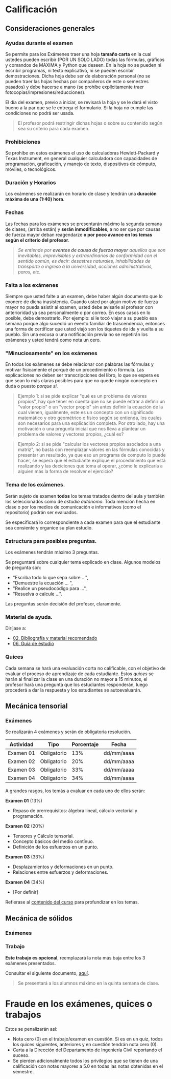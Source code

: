 # Calificación 

## Consideraciones generales

### Ayudas durante el examen
Se permite para los Exámenes traer una hoja **tamaño carta** en la cual ustedes pueden escribir (POR UN SOLO LADO) todas las fórmulas, gráficos y comandos de MAXIMA y Python que deseen. En la hoja no se pueden ni escribir programas, ni texto explicativo, ni se pueden escribir demostraciones. Dicha hoja debe ser de elaboración personal (no se pueden traer las hojas hechas por compañeros de este o semestres pasados) y debe hacerse a mano (se prohíbe explícitamente traer fotocopias/impresiones/reducciones). 

El día del examen, previo a iniciar, se revisará la hoja y se le dará el visto bueno a la par que se le entrega el formulario. Si la hoja no cumple las condiciones no podrá ser usada.

>El profesor podrá restringir dichas hojas o sobre su contenido según sea su criterio para cada examen.


### Prohibiciones
Se prohíbe en estos exámenes el uso de calculadoras Hewlett-Packard y Texas Instrument, en general cualquier calculadora con capacidades de programación, graficación, y manejo de texto, dispositivos de cómputo, móviles, o tecnológicos. 


### Duración y Horarios
Los exámenes se realizarán en horario de clase y tendrán una **duración máxima de una (1:40) hora**.


### Fechas
Las fechas para los exámenes se presentarán máximo la segunda semana de clases, (arriba están) y **serán inmodificables**, a no ser que por causas de fuerza mayor deban reagendarze **o por poco avance en los temas según el criterio del profesor**. 

>*Se entiende por **eventos de causa de fuerza mayor** aquellos que son inevitables, imprevisibles y extraordinarios de conformidad con el sentido común, es decir: desastres naturales, inhabilidades de transporte o ingreso a la universidad, acciones administrativas, paros, etc.* 


### Falta a los exámenes
Siempre que usted falte a un examen, debe haber algún documento que lo exonere de dicha inasistencia. Cuando usted por algún motivo de fuerza mayor no pueda asistir al examen, usted debe avisarle al profesor con anterioridad ya sea personalmente o por correo. En esos casos en lo posible, debe demostrarlo. Por ejemplo: si le tocó viajar a su pueblo esa semana porque algo sucedió un evento familiar de trascendencia, entonces una forma de certificar que usted viajó son los tiquetes de ida y vuelta a su pueblo. Sin una excusa o una notificación previa no se repetirán los exámenes y usted tendrá como nota un cero.


### "Minuciosamente" en los exámenes
En todos los exámenes se debe relacionar con palabras las fórmulas y motivar físicamente el porqué de un procedimiento o fórmula. Las explicaciones no deben ser transcripciones del libro, lo que se espera es que sean lo más claras posibles para que no quede ningún concepto en duda o puesto *porque si*. 

>Ejemplo 1: si se pide explicar "qué es un problema de valores propios", hay que tener en cuenta que no se puede entrar a definir un "valor propio" o un "vector propio" sin antes definir la ecuación de la cual vienen, igualmente, este es un concepto con un significado matemático y otro geométrico o físico según se entienda, los cuales son necesarios para una explicación completa. Por otro lado, hay una motivación o una pregunta inicial que nos lleva a plantear un problema de valores y vectores propios, ¿cuál es?

>Ejemplo 2: si se pide "calcular los vectores propios asociados a una matriz", no basta con reemplazar valores en las fórmulas conocidas y presentar un resultado, ya que eso un programa de computo lo puede hacer, se espera que el estudiante explique el procedimiento que está realizando y las deciciones que toma al operar, ¿cómo le explicaría a alguien más la forma de resolver el ejercicio?

### Tema de los exámenes.
Serán sujeto de examen **todos** los temas tratados dentro del aula y también los seleccionados como de *estudio autónomo*. Toda mención hecha en clase o por los medios de comunicación e informativos (como el repositorio) podrán ser evaluados.

Se especificará lo correspondiente a cada examen para que el estudiante sea consiente y organice su plan estudio.


### Estructura para posibles preguntas.
Los exámenes tendrán máximo 3 preguntas. 

Se preguntará sobre cualquier tema explicado en clase. Algunos modelos de pregunta son: 
- "Escriba todo lo que sepa sobre ...", 
- "Demuestre la ecuación ... ", 
- "Realice un pseudocódigo para ...", 
- "Resuelva o calcule ...".

Las preguntas serán decisión del profesor, claramente.


### Material de ayuda.
Diríjase a:

* [02. Bibliografía y material recomendado](02_bibliografia_material.md)
* [06. Guía de estudio](06_guia_estudio.md)


### Quices
Cada semana se hará una evaluación corta no calificable, con el objetivo de evaluar el proceso de aprendizaje de cada estudiante. Estos *quices* se harán al finalizar la clase en una duración no mayor a 15 minutos, el profesor hará una pregunta que los estudiantes responderán, luego procederá a dar la respuesta y los estudiantes se autoevaluarán.


## Mecánica tensorial

### Exámenes
Se realizarán 4 exámenes y serán de obligatoria resolución.

| Actividad     | Tipo        | Porcentaje                  | Fecha                   |
| ---           | ---         | ---                         | ---                     |
| Examen 01     | Obligatorio | 13%                         | dd/mm/aaaa              |
| Examen 02     | Obligatorio | 20%                         | dd/mm/aaaa              |
| Examen 03     | Obligatorio | 33%                         | dd/mm/aaaa              |
| Examen 04     | Obligatorio | 34%                         | dd/mm/aaaa              |

A grandes rasgos, los temás a evaluar en cada uno de ellos serán:

**Examen 01** (13%)
- Repaso de prerrequisitos: álgebra lineal, cálculo vectorial y programación.

**Examen 02** (20%)
- Tensores y Cálculo tensorial.
- Concepto básicos del medio contínuo.
- Definición de los esfuerzos en un punto.

**Examen 03** (33%)
- Desplazamientos y deformaciones en un punto.
- Relaciones entre esfuerzos y deformaciones.

**Examen 04** (34%)
- [Por definir]


Refierase al [contenido del curso](01_contenido_curso.md) para profundizar en los temas.


## Mecánica de sólidos

### Exámenes

### Trabajo

**Este trabajo es opcional**, reemplazará la nota más baja entre los 3 exámenes presentados.

Consultar el siguiente documento, [aquí](/documentos/TrabajoOpcional_2022b.pdf).

>Se presentará a los alumnos máximo en la quinta semana de clase.


# Fraude en los exámenes, quices  o trabajos
Estos se penalizarán así:

- Nota cero (0) en el trabajo/examen en cuestión. Si es en un quiz, todos los quices siguientes, anteriores y en cuestión tendrán nota cero (0).
- Carta a la Dirección del Departamento de Ingeniería Civil reportando el suceso.
- Se pierden adicionalmente todos los privilegios que se tienen de una calificación con notas mayores a 5.0 en todas las notas obtenidas en el semestre.